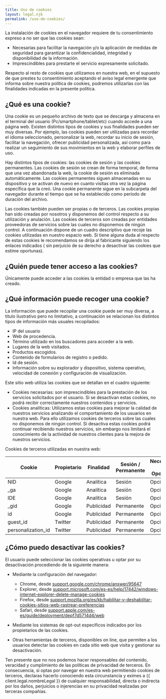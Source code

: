 ```yaml
---
title: Uso de cookies
layout: legal.njk
permalink: /uso-de-cookies/
---
```


La instalación de cookies en el navegador requiere de tu consentimiento expreso a no ser que las cookies sean:

- Necesarias para facilitar la navegación y/o la aplicación de medidas de seguridad para garantizar la confidencialidad, integridad y disponibilidad de la información.
- Imprescindibles para prestarte el servicio expresamente solicitado.

Respecto al resto de cookies que utilizamos en nuestra web, en el supuesto de que prestes tu consentimiento aceptando el aviso legal emergente que informa sobre nuestra política de cookies, podremos utilizarlas con las finalidades indicadas en la presente política.

## ¿Qué es una cookie?

Una cookie es un pequeño archivo de texto que se descarga y almacena en el terminal del usuario (Pc/smartphone/tablet/etc) cuando accede a una página web. Existen distintos tipos de cookies y sus finalidades pueden ser muy diversas. Por ejemplo, las cookies pueden ser utilizadas para recordar el idioma seleccionado, personalizar la web, recordar su inicio de sesión, facilitar la navegación, ofrecer publicidad personalizada, así como para realizar un seguimiento de sus movimientos en la web y elaborar perfiles de uso.

Hay distintos tipos de cookies: las cookies de sesión y las cookies permanentes. Las cookies de sesión se crean de forma temporal, de forma que una vez abandonada la web, la cookie de sesión es eliminada automáticamente. Las cookies permanentes siguen almacenadas en su dispositivo y se activan de nuevo en cuanto visitas otra vez la página específica que la creó. Una cookie permanente sigue en la subcarpeta del navegador durante el tiempo que se ha establecido como período de duración del archivo.

Las cookies también pueden ser propias o de terceros. Las cookies propias han sido creadas por nosotros y disponemos del control respecto a su utilización y anulación. Las cookies de terceros son creadas por entidades proveedoras de servicios sobre las cuales no disponemos de ningún control. A continuación dispone de un cuadro descriptivo que recoje las cookies utilizadas en nuestro espacio web. Si tiene alguna duda al respecto de estas cookies le recomendamos se dirija al fabricante siguiendo los enlaces indicados ( sin perjuicio de su derecho a desactivar las cookies que estime oportunas).

## ¿Quién puede tener acceso a las cookies?

Únicamente puede acceder a las cookies la entidad o empresa que las ha creado.

## ¿Qué información puede recoger una cookie?

La información que puede recopilar una cookie puede ser muy diversa, a titulo ilustrativo pero no limitativo, a continuación se relacionan los distintos tipos de información más usuales recopilados:

- IP del usuario
- Web de procedencia.
- Término utilizado en los buscadores para acceder a la web.
- Lugares de la web visitados.
- Productos escogidos.
- Contenido de formularios de registro o pedido.
- Id de sesión.
- Información sobre su explorador y dispositivo, sistema operativo, velocidad de conexión y configuración de visualización.

Este sitio web utiliza las cookies que se detallan en el cuadro siguiente:

- Cookies necesarias: son imprescindibles para la prestación de los servicios solicitados por el usuario. Si se desactivan estas cookies, no podrá recibir correctamente nuestros contenidos y servicios.
- Cookies analíticas: Utilizamos estas cookies para mejorar la calidad de nuestros servicios analizando el comportamiento de los usuarios en nuestra web. Para ello utilizamos cookies de terceros sobre las cuales no disponemos de ningún control. Si desactiva estas cookies podrá continuar recibiendo nuestros servicios, sin embargo nos limitará el conocimiento de la actividad de nuestros clientes para la mejora de nuestros servicios.

Cookies de terceros utilizadas en nuestra web:

<div class="contenedortabla">
<table class="tabla" cellspacing="0">
  <thead>
    <tr>
      <th>Cookie</th>
      <th>Propietario</th>
      <th>Finalidad</th>
      <th>Sesión / Permanente</th>
      <th>Necesaria / Opcional</th>
    </tr>
  </thead>
  <tbody>
    <tr>
      <td data-title="Cookie">NID</td>
      <td data-title="Propietario">Google</td>
      <td data-title="Finalidad">Analítica</td>
      <td data-title="Sesión / Permanente">Sesión</td>
      <td data-title="Necesaria / Opcional">Opcional</td>
    </tr>
    <tr>
      <td data-title="Cookie">_ga</td>
      <td data-title="Propietario">Google</td>
      <td data-title="Finalidad">Analítica</td>
      <td data-title="Sesión / Permanente">Sesión</td>
      <td data-title="Necesaria / Opcional">Opcional</td>
    </tr>
    <tr>
      <td data-title="Cookie">IDE</td>
      <td data-title="Propietario">Google</td>
      <td data-title="Finalidad">Analítica</td>
      <td data-title="Sesión / Permanente">Sesión</td>
      <td data-title="Necesaria / Opcional">Opcional</td>
    </tr>
    <tr>
      <td data-title="Cookie">_gid</td>
      <td data-title="Propietario">Google</td>
      <td data-title="Finalidad">Publicidad</td>
      <td data-title="Sesión / Permanente">Permanente</td>
      <td data-title="Necesaria / Opcional">Opcional</td>
    </tr>
    <tr>
      <td data-title="Cookie">id</td>
      <td data-title="Propietario">Google</td>
      <td data-title="Finalidad">Publicidad</td>
      <td data-title="Sesión / Permanente">Permanente</td>
      <td data-title="Necesaria / Opcional">Opcional</td>
    </tr>
    <tr>
      <td data-title="Cookie">guest_id</td>
      <td data-title="Propietario">Twitter</td>
      <td data-title="Finalidad">Publicidad</td>
      <td data-title="Sesión / Permanente">Permanente</td>
      <td data-title="Necesaria / Opcional">Opcional</td>
    </tr>
    <tr>
      <td data-title="Cookie">personalization_id</td>
      <td data-title="Propietario">Twitter</td>
      <td data-title="Finalidad">Publicidad</td>
      <td data-title="Sesión / Permanente">Permanente</td>
      <td data-title="Necesaria / Opcional">Opcional</td>
    </tr>
  </tbody>
</table>
</div>

## ¿Cómo puedo desactivar las cookies?

El usuario puede seleccionar las cookies operativas u optar por su desactivación procediendo de la siguiente manera:

- Mediante la configuración del navegador:

  - Chrome, desde [support.google.com/chrome/answer/95647](https://support.google.com/chrome/answer/95647)
  - Explorer, desde [support.microsoft.com/es-es/help/17442/windows-internet-explorer-delete-manage-cookies](https://support.microsoft.com/es-es/help/17442/windows-internet-explorer-delete-manage-cookies)
  - Firefox, desde [support.mozilla.org/es/kb/habilitar-y-deshabilitar-cookies-sitios-web-rastrear-preferencias](https://support.mozilla.org/es/kb/habilitar-y-deshabilitar-cookies-sitios-web-rastrear-preferencias)
  - Safari, desde [support.apple.com/es-es/guide/deployment/depf7d5714d4/web](https://support.apple.com/es-es/guide/deployment/depf7d5714d4/web)

- Mediante los sistemas de opt-out específicos indicados por los propietarios de las cookies.
- Otras herramientas de terceros, disponibles on line, que permiten a los usuarios detectar las cookies en cada sitio web que visita y gestionar su desactivación.

Ten presente que no nos podemos hacer responsables del contenido, veracidad y cumplimiento de las políticas de privacidad de terceros. En consecuencia, si optas por navegar en nuestra web permitiendo cookies de terceros, declaras hacerlo conociendo esta circunstancia y eximes a {{ client.legal.nombreLegal }} de cualquier responsabilidad, directa o indirecta por los daños, perjuicios o injerencias en su privacidad realizadas por terceras compañías.
